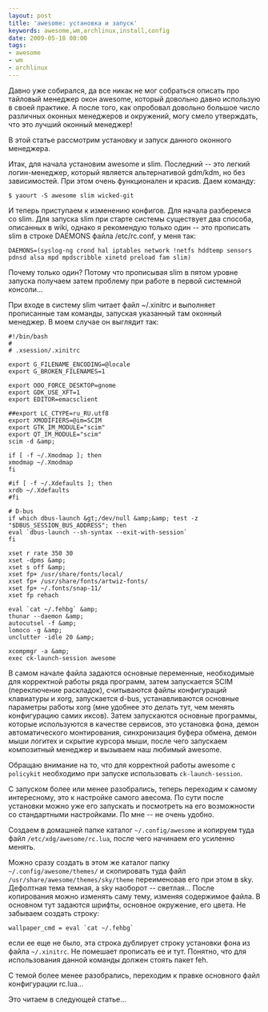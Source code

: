 ```yaml
---
layout: post
title: 'awesome: установка и запуск'
keywords: awesome,wm,archlinux,install,config
date: 2009-05-18 00:00
tags:
- awesome
- wm
- archlinux
---
```

Давно уже собирался, да все никак не мог собраться описать про тайловый менеджер окон awesome, который довольно давно использую в своей практике. А после того, как опробовал довольно большое число различных оконных менеджеров и окружений, могу смело утверждать, что это лучший оконный менеджер!

В этой статье рассмотрим установку и запуск данного оконного менеджера.

Итак, для начала установим awesome и slim. Последний -- это легкий логин-менеджер, который является альтернативой gdm/kdm, но без зависимостей. При этом очень функционален и красив. Даем команду:

    $ yaourt -S awesome slim wicked-git

И теперь приступаем к изменению конфигов. Для начала разберемся со slim. Для запуска slim при старте системы существует два способа, описанных в wiki, однако я рекомендую только один -- это прописать slim в строке DAEMONS файла /etc/rc.conf, у меня так:

    DAEMONS=(syslog-ng crond hal iptables network !netfs hddtemp sensors pdnsd alsa mpd mpdscribble xinetd preload fam slim)

Почему только один? Потому что прописывая slim в пятом уровне запуска получаем затем проблему при работе в первой системной консоли...

При входе в систему slim читает файл ~/.xinitrc и выполняет прописанные там команды, запуская указанный там оконный менеджер. В моем случае он выглядит так:

    #!/bin/bash
    #
    # .xsession/.xinitrc

    export G_FILENAME_ENCODING=@locale
    export G_BROKEN_FILENAMES=1

    export OOO_FORCE_DESKTOP=gnome
    export GDK_USE_XFT=1
    export EDITOR=emacsclient

    ##export LC_CTYPE=ru_RU.utf8
    export XMODIFIERS=@im=SCIM
    export GTK_IM_MODULE="scim"
    export QT_IM_MODULE="scim"
    scim -d &amp;

    if [ -f ~/.Xmodmap ]; then
    xmodmap ~/.Xmodmap
    fi

    #if [ -f ~/.Xdefaults ]; then
    xrdb ~/.Xdefaults
    #fi

    # D-bus
    if which dbus-launch &gt;/dev/null &amp;&amp; test -z "$DBUS_SESSION_BUS_ADDRESS"; then
    eval `dbus-launch --sh-syntax --exit-with-session`
    fi

    xset r rate 350 30
    xset -dpms &amp;
    xset s off &amp;
    xset fp+ /usr/share/fonts/local/
    xset fp+ /usr/share/fonts/artwiz-fonts/
    xset fp+ ~/.fonts/snap-11/
    xset fp rehach

    eval `cat ~/.fehbg` &amp;
    thunar --daemon &amp;
    autocutsel -f &amp;
    lomoco -g &amp;
    unclutter -idle 20 &amp;

    xcompmgr -a &amp;
    exec ck-launch-session awesome

В самом начале файла задаются основные переменные, необходимые для корректной работы ряда программ, затем запускается SCIM (переключение раскладок), считываются файлы конфигураций клавиатуры и xorg, запускается d-bus, устанавливаются основные параметры работы xorg (мне удобнее это делать тут, чем менять конфигурацию самих иксов). Затем запускаются основные программы, которые используются в качестве сервисов, это установка фона, демон автоматического монтирования, синхронизация буфера обмена, демон мыши логитех и скрытие курсора мыши, после чего запускаем композитный менеджер и вызываем наш любимый awesome.

Обращаю внимание на то, что для корректной работы awesome с `policykit` необходимо при запуске использовать `ck-launch-session`.

С запуском более или менее разобрались, теперь переходим к самому интересному, это к настройке самого авесома. По сути после установки можно уже его запускать и посмотреть на его возможности со стандартными настройками. По мне -- не очень удобно.

Создаем в домашней папке каталог `~/.config/awesome` и копируем туда файл `/etc/xdg/awesome/rc.lua`, после чего начинаем его усиленно менять.

Можно сразу создать в этом же каталог папку `~/.config/awesome/themes/` и скопировать туда файл `/usr/share/awesome/themes/sky/theme` переименовав его при этом в sky. Дефолтная тема темная, а sky наоборот -- светлая... После копирования можно изменять саму тему, изменяя содержимое файла. В основном тут задаются шрифты, основное окружение, его цвета. Не забываем создать строку:

    wallpaper_cmd = eval `cat ~/.fehbg`

если ее еще не было, эта строка дублирует строку установки фона из файла `~/.xinitrc`. Не помешает прописать ее и тут. Понятно, что для использования данной команды должен стоять пакет feh.

С темой более менее разобрались, переходим к правке основного файл конфигурации rc.lua...

Это читаем в следующей статье...
